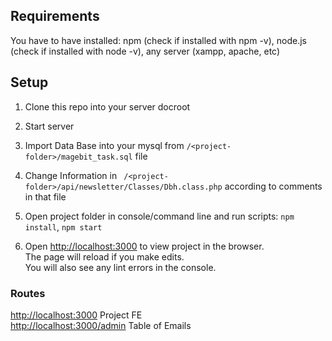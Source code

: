 ## Requirements

You have to have installed:
npm (check if installed with npm -v), 
node.js (check if installed with node -v), 
any server (xampp, apache, etc)

## Setup

1. Clone this repo into your server docroot

2. Start server

3. Import Data Base into your mysql from `/<project-folder>/magebit_task.sql` file

4. Change Information in ` /<project-folder>/api/newsletter/Classes/Dbh.class.php` according to 
comments in that file 

5. Open project folder in console/command line and run scripts:
`npm install`, `npm start`

6. Open [http://localhost:3000](http://localhost:3000) to view project in the browser.\
The page will reload if you make edits.\
You will also see any lint errors in the console.

### Routes 

[http://localhost:3000](http://localhost:3000) Project FE\
[http://localhost:3000/admin](http://localhost:3000/admin) Table of Emails 
